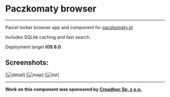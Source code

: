 Paczkomaty browser
===
---

Parcel locker browser app and component for [paczkomaty.pl](paczkomaty.pl)

Includes SQLite caching and fast search.

Deployment target **iOS 6.0**

Screenshots:
---
[![detail](https://raw.github.com/mapedd/Paczkomaty/master/Screenshots/detail.png)]
[![map](https://raw.github.com/mapedd/Paczkomaty/master/Screenshots/map.png)]
[![list](https://raw.github.com/mapedd/Paczkomaty/master/Screenshots/list.png)]

---

**Work on this component was sponsored by [Creadhoc Sp. z o.o.](http://www.creadhoc.pl/)**